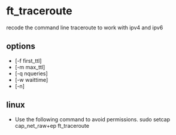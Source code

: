 # ft_traceroute

recode the command line traceroute to work with ipv4 and ipv6

## options
* [-f first_ttl]
* [-m max_ttl]
* [-q nqueries]
* [-w waittime]
* [-n]

## linux

* Use the following command to avoid permissions.
sudo setcap cap_net_raw+ep ft_traceroute